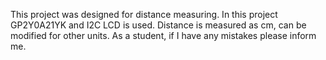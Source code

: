This project was designed for distance measuring.
In this project GP2Y0A21YK and I2C LCD is used.
Distance is measured as cm, can be modified for other units.
As a student, if I have any mistakes please inform me.
